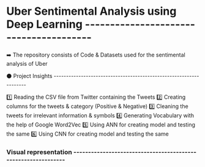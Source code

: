 # Uber Sentimental Analysis using Deep Learning ---------------------------------------

➡️ The repository consists of Code & Datasets used for the sentimental analysis of Uber 

⚫️ Project Insights -------------------------------------------------------------------

1️⃣ Reading the CSV file from Twitter containing the Tweets 
2️⃣ Creating columns for the tweets & category (Positive & Negative)
3️⃣ Cleaning the tweets for irrelevant information & symbols 
4️⃣ Generating Vocabulary with the help of Google Word2Vec
5️⃣ Using ANN for creating model and testing the same 
6️⃣ Using CNN for creating model and testing the same

### Visual representation --------------------------------------------------------------



